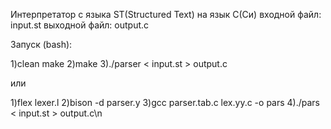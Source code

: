 Интерпретатор с языка ST(Structured Text) на язык C(Си)
входной файл: input.st
выходной файл: output.c

Запуск (bash):

  1)clean make
  2)make
  3)./parser < input.st > output.c

или 

  1)flex lexer.l
  2)bison -d parser.y
  3)gcc parser.tab.c lex.yy.c -o pars
  4)./pars < input.st > output.c\n
